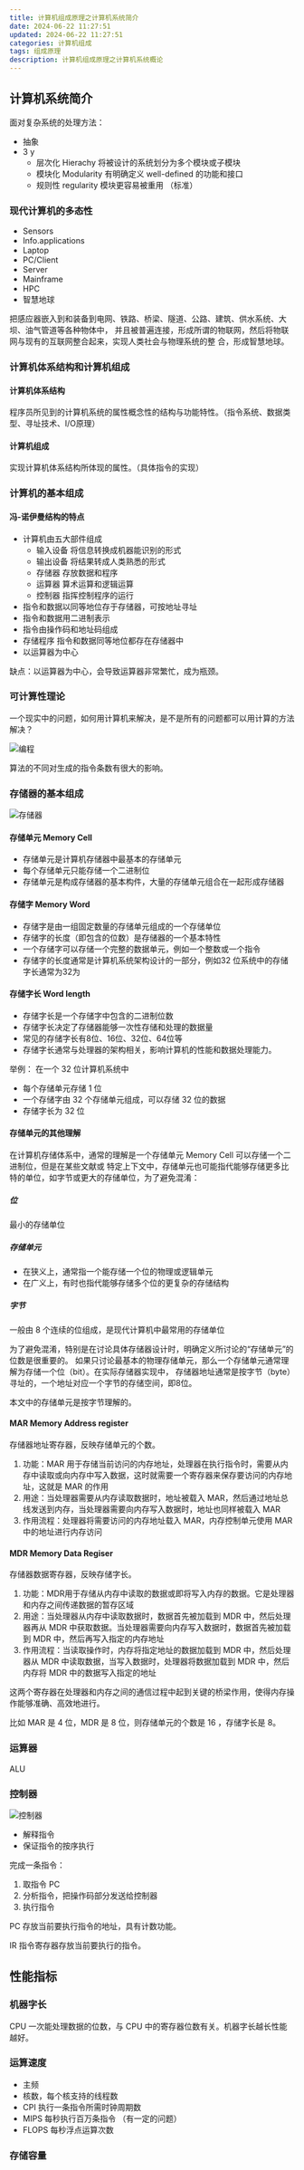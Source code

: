 ```yaml
---
title: 计算机组成原理之计算机系统简介
date: 2024-06-22 11:27:51
updated: 2024-06-22 11:27:51
categories: 计算机组成
tags: 组成原理
description: 计算机组成原理之计算机系统概论
---
```


## 计算机系统简介

面对复杂系统的处理方法：

- 抽象
- 3 y
  - 层次化 Hierachy 将被设计的系统划分为多个模块或子模块
  - 模块化 Modularity 有明确定义 well-defined 的功能和接口
  - 规则性 regularity 模块更容易被重用 （标准）

### 现代计算机的多态性

- Sensors
- Info.applications
- Laptop
- PC/Client
- Server
- Mainframe
- HPC
- 智慧地球

把感应器嵌入到和装备到电网、铁路、桥梁、隧道、公路、建筑、供水系统、大坝、油气管道等各种物体中，
并且被普遍连接，形成所谓的物联网，然后将物联网与现有的互联网整合起来，实现人类社会与物理系统的整
合，形成智慧地球。

### 计算机体系结构和计算机组成

#### 计算机体系结构

程序员所见到的计算机系统的属性概念性的结构与功能特性。（指令系统、数据类型、寻址技术、I/O原理）

#### 计算机组成

实现计算机体系结构所体现的属性。（具体指令的实现）

### 计算机的基本组成

#### 冯-诺伊曼结构的特点

- 计算机由五大部件组成
  - 输入设备 将信息转换成机器能识别的形式
  - 输出设备 将结果转成人类熟悉的形式
  - 存储器 存放数据和程序
  - 运算器 算术运算和逻辑运算
  - 控制器 指挥控制程序的运行
- 指令和数据以同等地位存于存储器，可按地址寻址
- 指令和数据用二进制表示
- 指令由操作码和地址码组成
- 存储程序 指令和数据同等地位都存在存储器中
- 以运算器为中心

缺点：以运算器为中心，会导致运算器非常繁忙，成为瓶颈。

### 可计算性理论

一个现实中的问题，如何用计算机来解决，是不是所有的问题都可以用计算的方法解决？

![编程](编程.png)

算法的不同对生成的指令条数有很大的影响。

### 存储器的基本组成

![存储器](存储器.png)

#### 存储单元 Memory Cell

- 存储单元是计算机存储器中最基本的存储单元
- 每个存储单元只能存储一个二进制位
- 存储单元是构成存储器的基本构件，大量的存储单元组合在一起形成存储器

#### 存储字 Memory Word

- 存储字是由一组固定数量的存储单元组成的一个存储单位
- 存储字的长度（即包含的位数）是存储器的一个基本特性
- 一个存储字可以存储一个完整的数据单元，例如一个整数或一个指令
- 存储字的长度通常是计算机系统架构设计的一部分，例如32 位系统中的存储字长通常为32为

#### 存储字长 Word length

- 存储字长是一个存储字中包含的二进制位数
- 存储字长决定了存储器能够一次性存储和处理的数据量
- 常见的存储字长有8位、16位、32位、64位等
- 存储字长通常与处理器的架构相关，影响计算机的性能和数据处理能力。

举例：
在一个 32 位计算机系统中

- 每个存储单元存储 1 位
- 一个存储字由 32 个存储单元组成，可以存储 32 位的数据
- 存储字长为 32 位

#### 存储单元的其他理解

在计算机存储体系中，通常的理解是一个存储单元 Memory Cell 可以存储一个二进制位，但是在某些文献或
特定上下文中，存储单元也可能指代能够存储更多比特的单位，如字节或更大的存储单位，为了避免混淆：

##### 位

最小的存储单位

##### 存储单元

- 在狭义上，通常指一个能存储一个位的物理或逻辑单元
- 在广义上，有时也指代能够存储多个位的更复杂的存储结构

##### 字节

一般由 8 个连续的位组成，是现代计算机中最常用的存储单位

为了避免混淆，特别是在讨论具体存储器设计时，明确定义所讨论的“存储单元”的位数是很重要的。
如果只讨论最基本的物理存储单元，那么一个存储单元通常理解为存储一个位（bit）。在实际存储器实现中，
存储器地址通常是按字节（byte）寻址的，一个地址对应一个字节的存储空间，即8位。

本文中的存储单元是按字节理解的。

#### MAR Memory Address register

存储器地址寄存器，反映存储单元的个数。

1. 功能：MAR 用于存储当前访问的内存地址，处理器在执行指令时，需要从内存中读取或向内存中写入数据，这时就需要一个寄存器来保存要访问的内存地址，这就是 MAR 的作用
2. 用途：当处理器需要从内存读取数据时，地址被载入 MAR，然后通过地址总线发送到内存，当处理器需要向内存写入数据时，地址也同样被载入 MAR
3. 作用流程：处理器将需要访问的内存地址载入 MAR，内存控制单元使用 MAR 中的地址进行内存访问

#### MDR Memory Data Regiser

存储器数据寄存器，反映存储字长。

1. 功能：MDR用于存储从内存中读取的数据或即将写入内存的数据。它是处理器和内存之间传递数据的暂存区域
2. 用途：当处理器从内存中读取数据时，数据首先被加载到 MDR 中，然后处理器再从 MDR 中获取数据。当处理器需要向内存写入数据时，数据首先被加载到 MDR 中，然后再写入指定的内存地址
3. 作用流程：当读取操作时，内存将指定地址的数据加载到 MDR 中，然后处理器从 MDR 中读取数据，当写入数据时，处理器将数据加载到 MDR 中，然后内存将 MDR 中的数据写入指定的地址

这两个寄存器在处理器和内存之间的通信过程中起到关键的桥梁作用，使得内存操作能够准确、高效地进行。

比如 MAR 是 4 位，MDR 是 8 位，则存储单元的个数是 16 ，存储字长是 8。

### 运算器

ALU

### 控制器

![控制器](控制器.png)

- 解释指令
- 保证指令的按序执行

完成一条指令：

1. 取指令  PC
2. 分析指令，把操作码部分发送给控制器
3. 执行指令

PC 存放当前要执行指令的地址，具有计数功能。

IR 指令寄存器存放当前要执行的指令。

## 性能指标

### 机器字长

CPU 一次能处理数据的位数，与 CPU 中的寄存器位数有关。机器字长越长性能越好。

### 运算速度

- 主频
- 核数，每个核支持的线程数
- CPI 执行一条指令所需时钟周期数
- MIPS 每秒执行百万条指令 （有一定的问题）
- FLOPS 每秒浮点运算次数

### 存储容量
